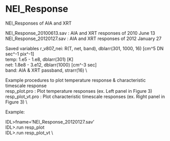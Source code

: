 # NEI_Response
NEI_Responses of AIA and XRT

NEI_Response_20100613.sav : AIA and XRT responses of 2010 June 13 \
NEI_Response_20120127.sav : AIA and XRT responses of 2012 January 27

Saved variables
r_v807_nei: R(T, net, band), dblarr(301, 1000, 16) [cm^5 DN sec^-1 pix^-1] \
temp: 1.e5 - 1.e8, dblarr(301) [K] \
net: 1.8e8 - 3.e12, dblarr(1000) [cm^-3 sec] \
band: AIA & XRT passband, strarr(16) \

Example procedures to plot temperature response & characteristic timescale response \
resp_plot.pro : Plot temperature responses (ex. Left panel in Figure 3) \
resp_plot_vt.pro : Plot characteristic timescale responses (ex. Right panel in Figure 3) \

Example:

IDL>fname=‘NEI_Response_20120127.sav’ \
IDL>.run resp_plot \
IDL>.run resp_plot_vt \
